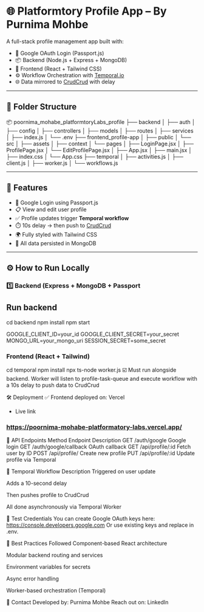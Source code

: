 # 🌐 Platformtory Profile App – By Purnima Mohbe

A full-stack profile management app built with:
- 🧠 Google OAuth Login (Passport.js)
- 📦 Backend (Node.js + Express + MongoDB)
- 🎨 Frontend (React + Tailwind CSS)
- ⚙️ Workflow Orchestration with [Temporal.io](https://temporal.io/)
- 🌐 Data mirrored to [CrudCrud](https://crudcrud.com) with delay

---

## 📁 Folder Structure
📦 poornima_mohabe_platformtoryLabs_profile
├── backend
│ ├── auth
│ ├── config
│ ├── controllers
│ ├── models
│ ├── routes
│ ├── services
│ ├── index.js
│ └── .env
├── frontend_profile-app
│ ├── public
│ └── src
│ ├── assets
│ ├── context
│ └── pages
│ ├── LoginPage.jsx
│ ├── ProfilePage.jsx
│ └── EditProfilePage.jsx
│ ├── App.jsx
│ ├── main.jsx
│ ├── index.css
│ └── App.css
├── temporal
│ ├── activities.js
│ ├── client.js
│ ├── worker.js
│ └── workflows.js


---

## 🚀 Features

- 🔐 Google Login using Passport.js
- 📋 View and edit user profile
- ✅ Profile updates trigger **Temporal workflow**
- ⏱️ 10s delay → then push to [CrudCrud](https://crudcrud.com)
- 🌍 Fully styled with Tailwind CSS
- 🧪 All data persisted in MongoDB

---

## ⚙️ How to Run Locally

### 1️⃣ Backend (Express + MongoDB + Passport

## Run backend
cd backend
npm install
npm start

GOOGLE_CLIENT_ID=your_id
GOOGLE_CLIENT_SECRET=your_secret
MONGO_URL=your_mongo_uri
SESSION_SECRET=some_secret

### Frontend (React + Tailwind)

cd temporal
npm install
npx ts-node worker.js
☑️ Must run alongside backend. Worker will listen to profile-task-queue and execute workflow with a 10s delay to push data to CrudCrud

🛠 Deployment
✅ Frontend deployed on: Vercel
* Live link 
###  https://poornima-mohabe-platformatory-labs.vercel.app/

📡 API Endpoints
Method	Endpoint	Description
GET	/auth/google	Google login
GET	/auth/google/callback	OAuth callback
GET	/api/profile/:id	Fetch user by ID
POST	/api/profile/	Create new profile
PUT	/api/profile/:id	Update profile via Temporal

🔄 Temporal Workflow Description
Triggered on user update

Adds a 10-second delay

Then pushes profile to CrudCrud

All done asynchronously via Temporal Worker

🧪 Test Credentials
You can create Google OAuth keys here: https://console.developers.google.com
Or use existing keys and replace in .env.

🧼 Best Practices Followed
Component-based React architecture

Modular backend routing and services

Environment variables for secrets

Async error handling

Worker-based orchestration (Temporal)

🤝 Contact
Developed by: Purnima Mohbe
Reach out on: LinkedIn






